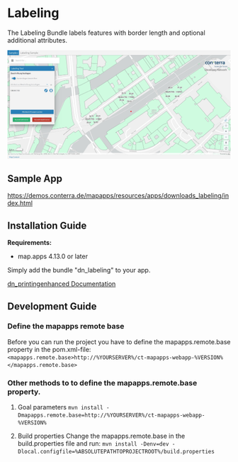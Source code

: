 # Labeling

The Labeling Bundle labels features with border length and optional additional attributes.

![Screenshot App](https://github.com/conterra/mapapps-labeling/blob/main/screenshot.JPG)

## Sample App
https://demos.conterra.de/mapapps/resources/apps/downloads_labeling/index.html

## Installation Guide
**Requirements:**
- map.apps 4.13.0 or later

Simply add the bundle "dn_labeling" to your app.

[dn_printingenhanced Documentation](https://github.com/conterra/mapapps-labeling/tree/master/src/main/js/bundles/dn_labeling)

## Development Guide
### Define the mapapps remote base
Before you can run the project you have to define the mapapps.remote.base property in the pom.xml-file:
`<mapapps.remote.base>http://%YOURSERVER%/ct-mapapps-webapp-%VERSION%</mapapps.remote.base>`

### Other methods to to define the mapapps.remote.base property.
1. Goal parameters
   `mvn install -Dmapapps.remote.base=http://%YOURSERVER%/ct-mapapps-webapp-%VERSION%`

2. Build properties
   Change the mapapps.remote.base in the build.properties file and run:
   `mvn install -Denv=dev -Dlocal.configfile=%ABSOLUTEPATHTOPROJECTROOT%/build.properties`
